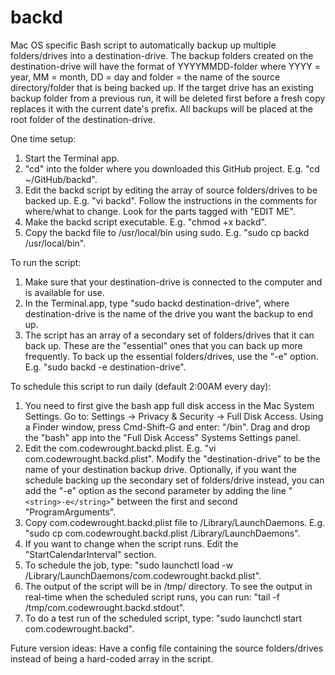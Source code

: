 # backd
 Mac OS specific Bash script to automatically backup up multiple folders/drives into a destination-drive. The backup folders created on the destination-drive will have the format of YYYYMMDD-folder where YYYY = year, MM = month, DD = day and folder = the name of the source directory/folder that is being backed up. If the target drive has an existing backup folder from a previous run, it will be deleted first before a fresh copy replaces it with the current date's prefix. All backups will be placed at the root folder of the destination-drive.
 
One time setup:
1. Start the Terminal app.
2. "cd" into the folder where you downloaded this GitHub project. E.g. "cd ~/GitHub/backd".
3. Edit the backd script by editing the array of source folders/drives to be backed up. E.g. "vi backd". Follow the instructions in the comments for where/what to change. Look for the parts tagged with "EDIT ME".
4. Make the backd script executable. E.g. "chmod +x backd".
5. Copy the backd file to /usr/local/bin using sudo. E.g. "sudo cp backd /usr/local/bin".

To run the script:
1. Make sure that your destination-drive is connected to the computer and is available for use.
2. In the Terminal.app, type "sudo backd destination-drive", where destination-drive is the name of the drive you want the backup to end up.
3. The script has an array of a secondary set of folders/drives that it can back up. These are the "essential" ones that you can back up more frequently. To back up the essential folders/drives, use the "-e" option. E.g. "sudo backd -e destination-drive".

To schedule this script to run daily (default 2:00AM every day):
1. You need to first give the bash app full disk access in the Mac System Settings. Go to: Settings -> Privacy & Security -> Full Disk Access. Using a Finder window, press Cmd-Shift-G and enter: "/bin". Drag and drop the "bash" app into the "Full Disk Access" Systems Settings panel.
2. Edit the com.codewrought.backd.plist. E.g. "vi com.codewrought.backd.plist". Modify the "destination-drive" to be the name of your destination backup drive. Optionally, if you want the schedule backing up the secondary set of folders/drive instead, you can add the "-e" option as the second parameter by adding the line "````<string>-e</string>````" between the first and second "ProgramArguments".
3. Copy com.codewrought.backd.plist file to /Library/LaunchDaemons. E.g. "sudo cp com.codewrought.backd.plist /Library/LaunchDaemons".
4. If you want to change when the script runs. Edit the "StartCalendarInterval" section.
5. To schedule the job, type: "sudo launchctl load -w /Library/LaunchDaemons/com.codewrought.backd.plist".
6. The output of the script will be in /tmp/ directory. To see the output in real-time when the scheduled script runs, you can run: "tail -f /tmp/com.codewrought.backd.stdout".
7. To do a test run of the scheduled script, type: "sudo launchctl start com.codewrought.backd".

Future version ideas:
Have a config file containing the source folders/drives instead of being a hard-coded array in the script.
